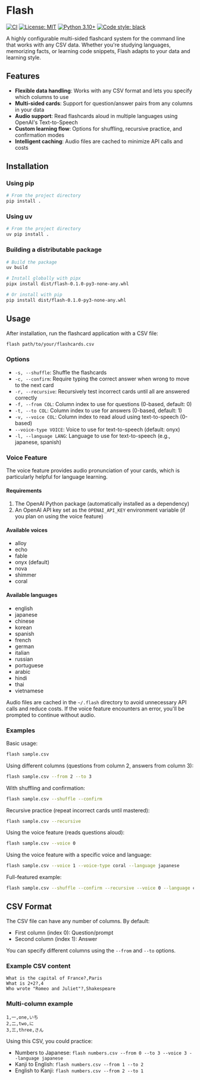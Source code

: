 # Flash

[![CI](https://github.com/yourusername/flash/workflows/CI/badge.svg)](https://github.com/yourusername/flash/actions)
[![License: MIT](https://img.shields.io/badge/License-MIT-yellow.svg)](https://opensource.org/licenses/MIT)
[![Python 3.10+](https://img.shields.io/badge/python-3.10+-blue.svg)](https://www.python.org/downloads/)
[![Code style: black](https://img.shields.io/badge/code%20style-black-000000.svg)](https://github.com/psf/black)

A highly configurable multi-sided flashcard system for the command line that works with any CSV data. Whether you're studying languages, memorizing facts, or learning code snippets, Flash adapts to your data and learning style.

## Features

- **Flexible data handling**: Works with any CSV format and lets you specify which columns to use
- **Multi-sided cards**: Support for question/answer pairs from any columns in your data
- **Audio support**: Read flashcards aloud in multiple languages using OpenAI's Text-to-Speech
- **Custom learning flow**: Options for shuffling, recursive practice, and confirmation modes
- **Intelligent caching**: Audio files are cached to minimize API calls and costs

## Installation

### Using pip

```bash
# From the project directory
pip install .
```

### Using uv

```bash
# From the project directory
uv pip install .
```

### Building a distributable package

```bash
# Build the package
uv build

# Install globally with pipx
pipx install dist/flash-0.1.0-py3-none-any.whl

# Or install with pip
pip install dist/flash-0.1.0-py3-none-any.whl
```

## Usage

After installation, run the flashcard application with a CSV file:

```bash
flash path/to/your/flashcards.csv
```

### Options

- `-s, --shuffle`: Shuffle the flashcards
- `-c, --confirm`: Require typing the correct answer when wrong to move to the next card
- `-r, --recursive`: Recursively test incorrect cards until all are answered correctly
- `-f, --from COL`: Column index to use for questions (0-based, default: 0)
- `-t, --to COL`: Column index to use for answers (0-based, default: 1)
- `-v, --voice COL`: Column index to read aloud using text-to-speech (0-based)
- `--voice-type VOICE`: Voice to use for text-to-speech (default: onyx)
- `-l, --language LANG`: Language to use for text-to-speech (e.g., japanese, spanish)

### Voice Feature

The voice feature provides audio pronunciation of your cards, which is particularly helpful for language learning.

#### Requirements
1. The OpenAI Python package (automatically installed as a dependency)
2. An OpenAI API key set as the `OPENAI_API_KEY` environment variable (if you plan on using the voice feature)

#### Available voices
- alloy
- echo
- fable
- onyx (default)
- nova
- shimmer
- coral

#### Available languages
- english
- japanese
- chinese
- korean
- spanish
- french
- german
- italian
- russian
- portuguese
- arabic
- hindi
- thai
- vietnamese

Audio files are cached in the `~/.flash` directory to avoid unnecessary API calls and reduce costs. If the voice feature encounters an error, you'll be prompted to continue without audio.

### Examples

Basic usage:

```bash
flash sample.csv
```

Using different columns (questions from column 2, answers from column 3):

```bash
flash sample.csv --from 2 --to 3
```

With shuffling and confirmation:

```bash
flash sample.csv --shuffle --confirm
```

Recursive practice (repeat incorrect cards until mastered):

```bash
flash sample.csv --recursive
```

Using the voice feature (reads questions aloud):

```bash
flash sample.csv --voice 0
```

Using the voice feature with a specific voice and language:

```bash
flash sample.csv --voice 1 --voice-type coral --language japanese
```

Full-featured example:

```bash
flash sample.csv --shuffle --confirm --recursive --voice 0 --language chinese
```

## CSV Format

The CSV file can have any number of columns. By default:
- First column (index 0): Question/prompt
- Second column (index 1): Answer

You can specify different columns using the `--from` and `--to` options.

### Example CSV content

```
What is the capital of France?,Paris
What is 2+2?,4
Who wrote "Romeo and Juliet"?,Shakespeare
```

### Multi-column example

```
1,一,one,いち
2,二,two,に
3,三,three,さん
```

Using this CSV, you could practice:
- Numbers to Japanese: `flash numbers.csv --from 0 --to 3 --voice 3 --language japanese`
- Kanji to English: `flash numbers.csv --from 1 --to 2`
- English to Kanji: `flash numbers.csv --from 2 --to 1`
